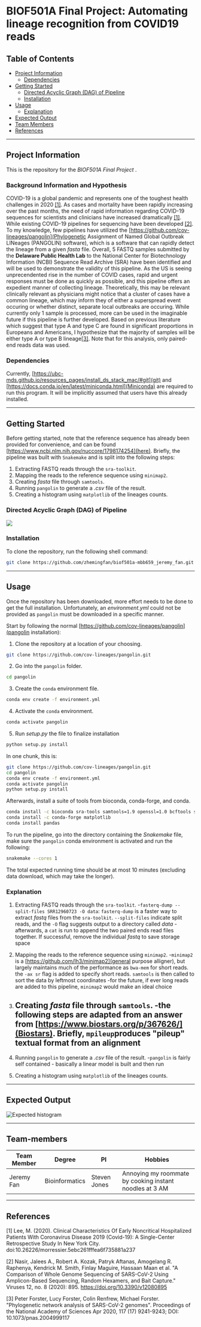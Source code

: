 <!-- README TITLE -->
# BIOF501A Final Project: Automating lineage recognition from COVID19 reads 

<!-- TABLE OF CONTENTS -->
## Table of Contents

* [Project Information](#project-information)
  + [Dependencies](#dependencies)
* [Getting Started](#getting-started)
  + [Directed Acyclic Graph (DAG) of Pipeline](#dag)
  + [Installation](#installation)
* [Usage](#usage)
  + [Explanation](#explanation)
* [Expected Output](#expected-output)
* [Team Members](#Team-members)
* [References](#References)

***
<!-- PROJECT INFORMATION -->
## Project Information

This is the repository for the *BIOF501A Final Project* . 

### Background Information and Hypothesis

COVID-19 is a global pandemic and represents one of the toughest health challenges in 2020 [[1]](#1). As cases and mortality have been rapidly increasing over the past months, the need of rapid information regarding COVID-19 sequences for scientists and clinicians have increased dramatically [[1]](#1). While existing COVID-19 pipelines for sequencing have been developed [[2]](#2). To my knowledge, few pipelines have utilized the [https://github.com/cov-lineages/pangolin](Phylogenetic Assignment of Named Global Outbreak LINeages (PANGOLIN) software), which is a software that can rapidly detect the lineage from a given _fasta_ file. Overall, 5 FASTQ samples submitted by the **Delaware Public Health Lab** to the National Center for Biotechnology Information (NCBI) Sequence Read Archive (SRA) have been identified and will be used to demonstrate the validity of this pipeline. As the US is seeing unprecendented rise in the number of COVID cases, rapid and urgent responses must be done as quickly as possible, and this pipeline offers an expedient manner of collecting lineage. Theoretically, this may be relevant clinically relevant as physicians might notice that a cluster of cases have a common lineage, which may inform they of either a superspread event occuring or whether distinct, separate local outbreaks are occuring. While currently only 1 sample is processed, more can be used in the imaginable future if this pipeline is further developed. Based on previous literature which suggest that type A and type C are found in significant proportions in Europeans and Americans, I hypothesize that the majority of samples will be either type A or type B lineage[[3]](#3). Note that for this analysis, only paired-end reads data was used.

### Dependencies

Currently, [https://ubc-mds.github.io/resources_pages/install_ds_stack_mac/#git](git) and [https://docs.conda.io/en/latest/miniconda.html](Miniconda) are required to run this program. It will be implicitly assumed that users have this already installed.

***
<!-- GETING STARTED -->

## Getting Started

Before getting started, note that the reference sequence has already been provided for convenience, and can be found [https://www.ncbi.nlm.nih.gov/nuccore/1798174254](here). Briefly, the pipeline was built with `Snakemake` and is split into the following steps:

1. Extracting FASTQ reads through the `sra-toolkit`.
2. Mapping the reads to the reference sequence using `minimap2`.
3. Creating _fasta_ file through `samtools`. 
4. Running `pangolin` to generate a _.csv_ file of the result. 
5. Creating a histogram using `matplotlib` of the lineages counts.

### Directed Acyclic Graph (DAG) of Pipeline
![](assets/dag.svg) 

### Installation

To clone the repository, run the following shell command: 
```sh
git clone https://github.com/zhemingfan/biof501a-mbb659_jeremy_fan.git
```

***
<!-- USAGE -->

## Usage 

Once the repository has been downloaded, more effort needs to be done to get the full installation. Unfortunately, an _environment.yml_ could not be provided as `pangolin` must be downloaded in a specific manner. 

Start by following the normal [https://github.com/cov-lineages/pangolin](pangolin installation):
1. Clone the repository at a location of your choosing.
```sh
git clone https://github.com/cov-lineages/pangolin.git 
```
2. Go into the `pangolin` folder. 
```sh
cd pangolin
```
3. Create the `conda` environment file.
```sh
conda env create -f environment.yml
```
4. Activate the `conda` environment.
```sh
conda activate pangolin
```
5. Run _setup.py_ the file to finalize installation
```sh
python setup.py install
```

In one chunk, this is:
```sh
git clone https://github.com/cov-lineages/pangolin.git 
cd pangolin
conda env create -f environment.yml
conda activate pangolin
python setup.py install
```

Afterwards, install a suite of tools from bioconda, conda-forge, and conda. 
```sh
conda install -c bioconda sra-tools samtools=1.9 openssl=1.0 bcftools seqtk 
conda install -c conda-forge matplotlib
conda install pandas
```

To run the pipeline, go into the directory containing the _Snakemake_ file, make sure the `pangolin` conda environment is activated and run the following: 
```sh
snakemake --cores 1   
```

The total expected running time should be at most 10 minutes (excluding data download, which may take the longer).

### Explanation

1. Extracting FASTQ reads through the `sra-toolkit`.
    -`fasterq-dump --split-files SRR12960723 -O data`: `fasterq-dump` is a faster way to extract _fastq_ files from the `sra-toolkit`. `--split-files` indicate split reads, and the `-O` flag suggests output to a directory called _data_ 
    -afterwards, a `cat` is run to append the two paired ends read files together. If successful, remove the individual _fastq_ to save storage space

2. Mapping the reads to the reference sequence using `minimap2`.
    -`minimap2` is a [https://github.com/lh3/minimap2](general purpose alligner), but largely maintains much of the performance as `bwa-mem` for short reads. the `-ax sr` flag is added to specify short reads. `samtools` is then called to sort the data by leftmost coordinates
        -for the future, if ever long reads are added to this pipeline, `minimap2` would make an ideal choice 

3. Creating _fasta_ file through `samtools`. 
    -the following steps are adapted from an answer from [https://www.biostars.org/p/367626/](Biostars). Briefly, `mpileup`produces "pileup" textual format from an alignment
    -




4. Running `pangolin` to generate a _.csv_ file of the result. 
    -`pangolin` is fairly self contained - basically a linear model is built and then run 
5. Creating a histogram using `matplotlib` of the lineages counts.



***
<!-- EXPECTED OUTPUT -->
## Expected Output 

![Expected histogram](expected_results/covid_histogram.png)

***
<!-- TEAM -->
## Team-members

**Team Member** | **Degree** | **PI** | **Hobbies** 
------ | ---------- | -------- | ------
Jeremy Fan | Bioinformatics | Steven Jones | Annoying my roommate by cooking instant noodles at 3 AM 
***

<!-- REFERENCES -->
## References
<a id="1">[1]</a> 
Lee, M. (2020). Clinical Characteristics Of Early Noncritical Hospitalized Patients With Coronavirus Disease 2019 (Covid-19): A Single-Center Retrospective Study In New York City. doi:10.26226/morressier.5ebc261fffea6f735881a237

<a id="2">[2]</a> 
Nasir, Jalees A., Robert A. Kozak, Patryk Aftanas, Amogelang R. Raphenya, Kendrick M. Smith, Finlay Maguire, Hassaan Maan et al. "A Comparison of Whole Genome Sequencing of SARS-CoV-2 Using Amplicon-Based Sequencing, Random Hexamers, and Bait Capture." Viruses 12, no. 8 (2020): 895.
https://doi.org/10.3390/v12080895

<a id="3">[3]</a> 
Peter Forster, Lucy Forster, Colin Renfrew, Michael Forster. "Phylogenetic network analysis of SARS-CoV-2 genomes". Proceedings of the National Academy of Sciences Apr 2020, 117 (17) 9241-9243; DOI: 10.1073/pnas.2004999117

